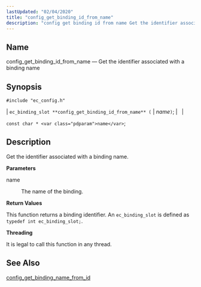 ```yaml
---
lastUpdated: "02/04/2020"
title: "config_get_binding_id_from_name"
description: "config get binding id from name Get the identifier associated with a binding name ec binding slot config get binding id from name name const char name Get the identifier associated with a binding name name The name of the binding This function returns a binding identifier An ec binding..."
---
```


<a name="apis.config_get_binding_id_from_name"></a> 
## Name

config_get_binding_id_from_name — Get the identifier associated with a binding name

## Synopsis

`#include "ec_config.h"`

| `ec_binding_slot **config_get_binding_id_from_name** (` | <var class="pdparam">name</var>`)`; |   |

`const char * <var class="pdparam">name</var>`;<a name="idp48837984"></a> 
## Description

Get the identifier associated with a binding name.

**<a name="idp48839216"></a> Parameters**

<dl class="variablelist">

<dt>name</dt>

<dd>

The name of the binding.

</dd>

</dl>

**<a name="idp48841952"></a> Return Values**

This function returns a binding identifier. An `ec_binding_slot` is defined as `typedef int ec_binding_slot;`.

**<a name="idp48843808"></a> Threading**

It is legal to call this function in any thread.

<a name="idp48845232"></a> 
## See Also

[config_get_binding_name_from_id](/momentum/3/3-api/apis-config-get-binding-name-from-id)